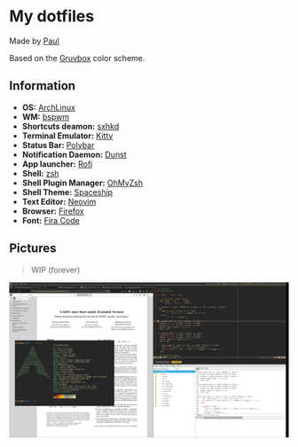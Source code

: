 # My dotfiles

Made by [Paul](https://github.com/paulpatault/)

Based on the [Gruvbox](https://github.com/morhetz/gruvbox) color scheme.

## Information

- **OS:** [ArchLinux](https://archlinux.org/)
- **WM:** [bspwm](https://github.com/baskerville/bspwm)
- **Shortcuts deamon:** [sxhkd](https://github.com/baskerville/sxhkd)
- **Terminal Emulator:** [Kitty](https://sw.kovidgoyal.net/kitty/)
- **Status Bar:** [Polybar](https://github.com/polybar/polybar)
- **Notification Daemon:** [Dunst](https://github.com/dunst-project/dunst)
- **App launcher:** [Rofi](https://github.com/davatorium/rofi)
- **Shell:** [zsh](https://www.zsh.org/)
- **Shell Plugin Manager:** [OhMyZsh](https://ohmyz.sh/)
- **Shell Theme:** [Spaceship](https://spaceship-prompt.sh/)
- **Text Editor:** [Neovim](https://neovim.io/)
- **Browser:** [Firefox](https://www.mozilla.org/en-US/firefox/)
- **Font:** [Fira Code](https://github.com/tonsky/FiraCode)

<!-- - **Compositor:** [Picom](https://github.com/yshui/pwmicom) -->
<!-- - **File Manager:** [Thunar](https://wiki.archlinux.org/title/Thunar) -->
<!-- (https://librewolf.net/) -->

## Pictures

> WIP (forever)

![](./assets/screen.png)

